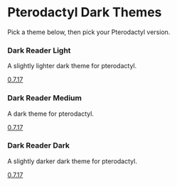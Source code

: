# Pterodactyl Dark Themes

Pick a theme below, then pick your Pterodactyl version.

### Dark Reader Light

A slightly lighter dark theme for pterodactyl.

[0.7.17](https://github.com/NoahvdAa/PterodactylDarkThemes/tree/DarkReaderLight_0.7.17)

### Dark Reader Medium

A dark theme for pterodactyl.

[0.7.17](https://github.com/NoahvdAa/PterodactylDarkThemes/tree/DarkReaderMedium_0.7.17)

### Dark Reader Dark

A slightly darker dark theme for pterodactyl.

[0.7.17](https://github.com/NoahvdAa/PterodactylDarkThemes/tree/DarkReaderDark_0.7.17)